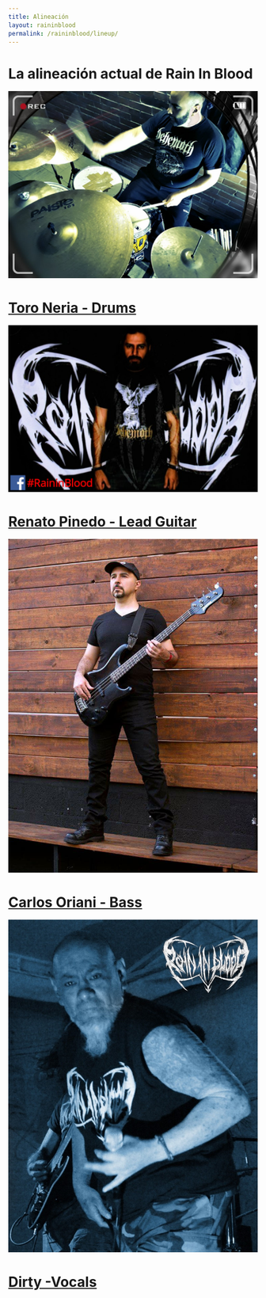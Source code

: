 ```yaml
---
title: Alineación
layout: raininblood
permalink: /raininblood/lineup/
---
```


# La alineación actual de Rain In Blood

![Toro Neria](/rimages/toro/toro.jpg)
# [Toro Neria - Drums](/galleries/toro/)

![Renato Pinedo](/rimages/renato/renato.jpg)
# [Renato Pinedo - Lead Guitar](/galleries/renato/)

![Carlos Oriani](/rimages/oriani/orianiseintegra.jpg)
# [Carlos Oriani - Bass](/galleries/oriani/)

![Dirty](/rimages/dirty/dirty.jpg)
# [Dirty -Vocals](/rimages/dirty/dirty.jpg)